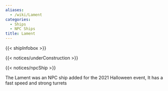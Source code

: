 ```yaml
---
aliases:
  - /wiki/Lament
categories:
  - Ships
  - NPC Ships
title: Lament
---
```


{{< shipInfobox >}}

{{< notices/underConstruction >}}

{{< notices/npcShip >}}

The Lament was an NPC ship added for the 2021 Halloween event, It has a fast speed and strong turrets
